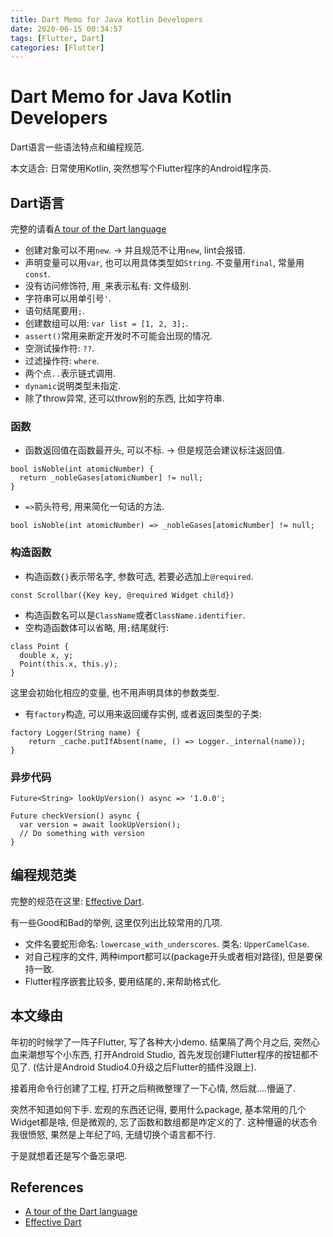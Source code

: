 ```yaml
---
title: Dart Memo for Java Kotlin Developers
date: 2020-06-15 00:34:57
tags: [Flutter, Dart]
categories: [Flutter]
---
```



# Dart Memo for Java Kotlin Developers
Dart语言一些语法特点和编程规范.

本文适合: 日常使用Kotlin, 突然想写个Flutter程序的Android程序员.

<!-- more -->
## Dart语言
完整的请看[A tour of the Dart language](https://dart.dev/guides/language/language-tour)
* 创建对象可以不用`new`. -> 并且规范不让用`new`, lint会报错.
* 声明变量可以用`var`, 也可以用具体类型如`String`. 不变量用`final`, 常量用`const`.
* 没有访问修饰符, 用`_`来表示私有: 文件级别.
* 字符串可以用单引号`'`.
* 语句结尾要用`;`.
* 创建数组可以用: `var list = [1, 2, 3];`.
* `assert()`常用来断定开发时不可能会出现的情况.
* 空测试操作符: `??`.
* 过滤操作符: `where`.
* 两个点`..`表示链式调用.
* `dynamic`说明类型未指定.
* 除了throw异常, 还可以throw别的东西, 比如字符串.

### 函数
* 函数返回值在函数最开头, 可以不标. -> 但是规范会建议标注返回值.
```
bool isNoble(int atomicNumber) {
  return _nobleGases[atomicNumber] != null;
}
```
* `=>`箭头符号, 用来简化一句话的方法.
```
bool isNoble(int atomicNumber) => _nobleGases[atomicNumber] != null;
```
### 构造函数
* 构造函数`{}`表示带名字, 参数可选, 若要必选加上`@required`.
```
const Scrollbar({Key key, @required Widget child})
```
* 构造函数名可以是`ClassName`或者`ClassName.identifier`.
* 空构造函数体可以省略, 用`;`结尾就行:
```
class Point {
  double x, y;
  Point(this.x, this.y);
}
```
这里会初始化相应的变量, 也不用声明具体的参数类型.
* 有`factory`构造, 可以用来返回缓存实例, 或者返回类型的子类:
```
factory Logger(String name) {
    return _cache.putIfAbsent(name, () => Logger._internal(name));
}
```

### 异步代码
```
Future<String> lookUpVersion() async => '1.0.0';

Future checkVersion() async {
  var version = await lookUpVersion();
  // Do something with version
}
```

## 编程规范类
完整的规范在这里: [Effective Dart](https://dart.dev/guides/language/effective-dart).

有一些Good和Bad的举例, 这里仅列出比较常用的几项.

* 文件名要蛇形命名: `lowercase_with_underscores`. 类名: `UpperCamelCase`.
* 对自己程序的文件, 两种import都可以(package开头或者相对路径), 但是要保持一致.
* Flutter程序嵌套比较多, 要用结尾的`,`来帮助格式化.



## 本文缘由
年初的时候学了一阵子Flutter, 写了各种大小demo. 结果隔了两个月之后, 突然心血来潮想写个小东西, 打开Android Studio, 首先发现创建Flutter程序的按钮都不见了. (估计是Android Studio4.0升级之后Flutter的插件没跟上).

接着用命令行创建了工程, 打开之后稍微整理了一下心情, 然后就....懵逼了. 

突然不知道如何下手.
宏观的东西还记得, 要用什么package, 基本常用的几个Widget都是啥, 但是微观的, 忘了函数和数组都是咋定义的了.
这种懵逼的状态令我很愤怒, 果然是上年纪了吗, 无缝切换个语言都不行.

于是就想着还是写个备忘录吧.

## References
* [A tour of the Dart language](https://dart.dev/guides/language/language-tour)
* [Effective Dart](https://dart.dev/guides/language/effective-dart)